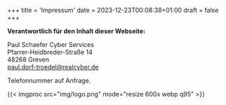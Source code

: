 +++
title = 'Impressum'
date = 2023-12-23T00:08:38+01:00
draft = false
+++

**Verantwortlich für den Inhalt dieser Webseite:**

Paul Schaefer Cyber Services  
Pfarrer-Heidbreder-Straße 14  
48268 Greven  
paul.dorf-troedel@realcyber.de  

Telefonnummer auf Anfrage.

{{< imgproc src="img/logo.png" mode="resize 600x webp q95"  >}}

